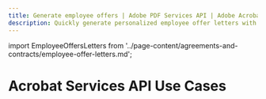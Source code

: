 ```yaml
---
title: Generate employee offers | Adobe PDF Services API | Adobe Acrobat Services
description: Quickly generate personalized employee offer letters with Document Generation API. Our PDF Services API helps you create, convert, OCR PDFs and more. Free 6-month trial. Learn more today.
---
```


import EmployeeOffersLetters from '../page-content/agreements-and-contracts/employee-offer-letters.md';


<Hero slots="heading" variant="fullwidth" theme="dark"  customLayout className="herobgImage Hero-Banner" />

# Acrobat Services API Use Cases

<MenuWrapperComponent  menuItem= 'subMenuPages'  slots="content"  repeat="1" theme="lightest" className="Employee-Offer-Letters"/>

<EmployeeOffersLetters />
